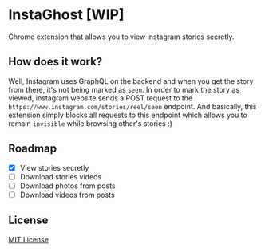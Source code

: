 # InstaGhost [WIP]

Chrome extension that allows you to view instagram stories secretly.

## How does it work?

Well, Instagram uses GraphQL on the backend and when you get the story from there, it's not being marked as `seen`. In order to mark the story as viewed, instagram website sends a POST request to the `https://www.instagram.com/stories/reel/seen` endpoint. And basically, this extension simply blocks all requests to this endpoint which allows you to remain `invisible` while browsing other's stories :)

## Roadmap

- [x] View stories secretly
- [ ] Download stories videos
- [ ] Download photos from posts
- [ ] Download videos from posts 

## License

[MIT License](LICENSE)